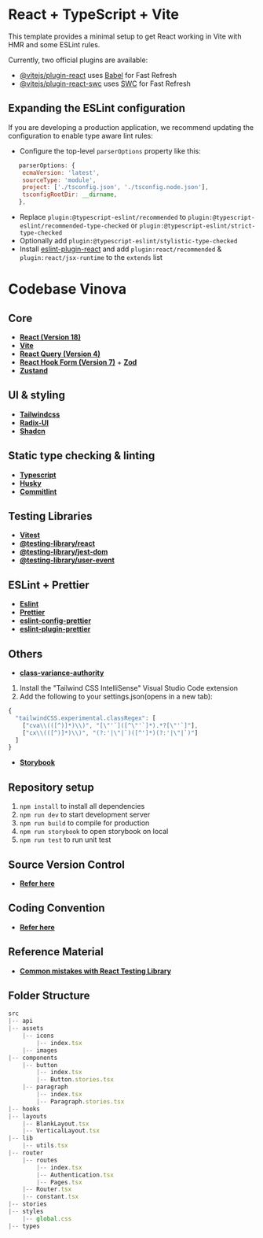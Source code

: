 # React + TypeScript + Vite

This template provides a minimal setup to get React working in Vite with HMR and some ESLint rules.

Currently, two official plugins are available:

- [@vitejs/plugin-react](https://github.com/vitejs/vite-plugin-react/blob/main/packages/plugin-react/README.md) uses [Babel](https://babeljs.io/) for Fast Refresh
- [@vitejs/plugin-react-swc](https://github.com/vitejs/vite-plugin-react-swc) uses [SWC](https://swc.rs/) for Fast Refresh

## Expanding the ESLint configuration

If you are developing a production application, we recommend updating the configuration to enable type aware lint rules:

- Configure the top-level `parserOptions` property like this:

```js
   parserOptions: {
    ecmaVersion: 'latest',
    sourceType: 'module',
    project: ['./tsconfig.json', './tsconfig.node.json'],
    tsconfigRootDir: __dirname,
   },
```

- Replace `plugin:@typescript-eslint/recommended` to `plugin:@typescript-eslint/recommended-type-checked` or `plugin:@typescript-eslint/strict-type-checked`
- Optionally add `plugin:@typescript-eslint/stylistic-type-checked`
- Install [eslint-plugin-react](https://github.com/jsx-eslint/eslint-plugin-react) and add `plugin:react/recommended` & `plugin:react/jsx-runtime` to the `extends` list

# Codebase Vinova

## **Core**

- **[React (Version 18)](https://react.dev/learn)**
- **[Vite](https://vitejs.dev/guide/)**
- **[React Query (Version 4)](https://tanstack.com/query/v4/docs/react/overview)**
- [**React Hook Form (Version 7)**](https://react-hook-form.com/docs) + [**Zod**](https://zod.dev/)
- [**Zustand**](https://docs.pmnd.rs/zustand/getting-started/introduction)

## **UI & styling**

- [**Tailwindcss**](https://tailwindcss.com/docs/installation)
- [**Radix-UI**](https://www.radix-ui.com/themes/docs/overview/getting-started)
- [**Shadcn**](https://ui.shadcn.com/docs)

## **Static type checking & linting**

- [**Typescript**](https://www.typescriptlang.org/)
- [**Husky**](https://github.com/typicode/husky)
- **[Commitlint](https://commitlint.js.org/#/)**

## Testing Libraries

- **[Vitest](https://vitest.dev/guide/)**
- [**@testing-library/react**](https://testing-library.com/docs/react-testing-library/intro)
- [**@testing-library/jest-dom**](https://testing-library.com/docs/ecosystem-jest-dom/)
- [**@testing-library/user-event**](https://github.com/testing-library/user-event)

## **ESLint + Prettier**

- [**Eslint**](https://github.com/eslint/eslint)
- [**Prettier**](https://github.com/prettier/prettier)
- [**eslint-config-prettier**](https://github.com/prettier/eslint-config-prettier)
- [**eslint-plugin-prettier**](https://github.com/prettier/eslint-plugin-prettier)

## Others

- [**class-variance-authority**](https://cva.style/docs/getting-started/installation)

1. Install the "Tailwind CSS IntelliSense" Visual Studio Code extension
2. Add the following to your settings.json(opens in a new tab):

```jsx
{
  "tailwindCSS.experimental.classRegex": [
    ["cva\\(([^)]*)\\)", "[\"'`]([^\"'`]*).*?[\"'`]"],
    ["cx\\(([^)]*)\\)", "(?:'|\"|`)([^']*)(?:'|\"|`)"]
  ]
}
```

- [**Storybook**](https://storybook.js.org/docs/react/get-started/install/)

## **Repository setup**

1. `npm install` to install all dependencies
2. `npm run dev` to start development server
3. `npm run build` to compile for production
4. `npm run storybook` to open storybook on local
5. `npm run test` to run unit test

## **Source Version Control**

- [**Refer here**](https://github.com/dwarvesf/playbook/blob/master/engineering/git.md)

## Coding Convention

- [**Refer here**](https://github.com/dwarvesf/playbook/blob/master/engineering/frontend/code-style.md)

## Reference Material

- [**Common mistakes with React Testing Library**](https://kentcdodds.com/blog/common-mistakes-with-react-testing-library)

## Folder Structure

<!-- prettier-ignore -->
```jsx
src
|-- api
|-- assets
    |-- icons
        |-- index.tsx
    |-- images
|-- components
    |-- button
        |-- index.tsx
        |-- Button.stories.tsx
    |-- paragraph
        |-- index.tsx
        |-- Paragraph.stories.tsx
|-- hooks
|-- layouts
    |-- BlankLayout.tsx
    |-- VerticalLayout.tsx
|-- lib
    |-- utils.tsx
|-- router
    |-- routes
        |-- index.tsx
        |-- Authentication.tsx
        |-- Pages.tsx
    |-- Router.tsx
    |-- constant.tsx
|-- stories
|-- styles
    |-- global.css
|-- types
```
